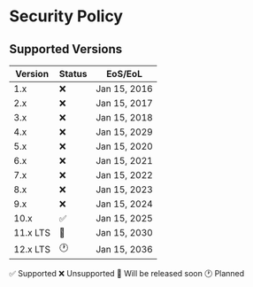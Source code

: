 # Security Policy

## Supported Versions

| Version | Status             | EoS/EoL      |
| ------- | ------------------ | ------------ |
|  1.x      | :x:                | Jan 15, 2016 |
|  2.x      | :x:                | Jan 15, 2017 |
|  3.x      | :x:                | Jan 15, 2018 |
|  4.x      | :x:                | Jan 15, 2029 |
|  5.x      | :x:                | Jan 15, 2020 |
|  6.x      | :x:                | Jan 15, 2021 |
|  7.x      | :x:                | Jan 15, 2022 |
|  8.x      | :x:                | Jan 15, 2023 |
|  9.x      | :x:                | Jan 15, 2024 |
|  10.x     | :white_check_mark: | Jan 15, 2025 |
|  11.x LTS | :date:             | Jan 15, 2030 |
|  12.x LTS | :clock1:           | Jan 15, 2036 |

:white_check_mark: Supported
:x: Unsupported
:date: Will be released soon
:clock1: Planned
